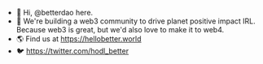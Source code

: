 - 👋 Hi, @betterdao here.
- 🌱 We're building a web3 community to drive planet positive impact IRL. Because web3 is great, but we'd also love to make it to web4.
- 🌎 Find us at https://hellobetter.world 
- 🐦 https://twitter.com/hodl_better
